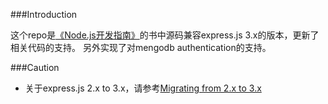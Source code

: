 
###Introduction

这个repo是[《Node.js开发指南》](http://www.ituring.com.cn/book/1049)的书中源码兼容express.js 3.x的版本，更新了相关代码的支持。
另外实现了对mengodb authentication的支持。

###Caution

* 关于express.js 2.x to 3.x，请参考[Migrating from 2.x to 3.x](https://github.com/visionmedia/express/wiki/Migrating-from-2.x-to-3.x)
